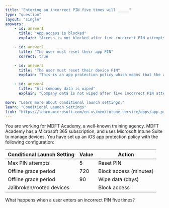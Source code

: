 ```yaml
---
title: "Entering an incorrect PIN five times will _____"
type: "question"
layout: "single"
answers:
    - id: answer1
      title: "App access is blocked"
      explain: "Access is not blocked after five incorrect PIN attempts. The policy specifies that the PIN will be reset."

    - id: answer2
      title: "The user must reset their app PIN"
      correct: true

    - id: answer3
      title: "The user must reset their device PIN"
      explain: "This is an app protection policy which means that the app PIN will be reset, not the device PIN."

    - id: answer4
      title: "All company data is wiped"
      explain: "Company data is not wiped after five incorrect PIN attempts. The policy specifies that the PIN will be reset."

more: "Learn more about conditional launch settings."
learn: "Conditional Launch Settings"
link: "https://learn.microsoft.com/en-us/mem/intune-service/apps/app-protection-policy-settings-ios#conditional-launch"
---
```

You are working for MDFT Academy, a well-known training agency. MDFT Academy has a Microsoft 365 subscription, and uses Microsoft Intune Suite to manage devices. You have set up an iOS app protection policy with the following configuration:

| Conditional Launch Setting    | Value | Action                    |
|-------------------------------|-------|---------------------------|
| Max PIN attempts              | 5     | Reset PIN                 |
| Offline grace period          | 720   | Block access (minutes)    |
| Offline grace period          | 90    | Wipe data (days)          |
| Jailbroken/rooted devices     |       | Block access              |

What happens when a user enters an incorrect PIN five times?

